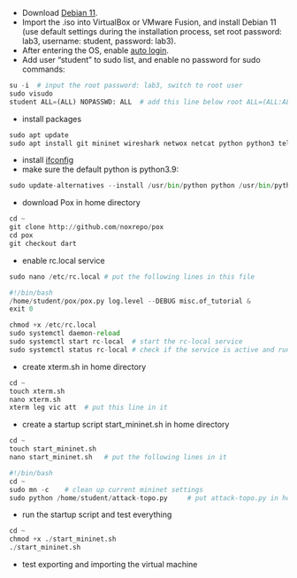 - Download [Debian 11](https://cdimage.debian.org/debian-cd/current/amd64/iso-cd/debian-11.6.0-amd64-netinst.iso).
- Import the .iso into VirtualBox or VMware Fusion, and install Debian 11 (use default settings during the installation process, set root password: lab3, username: student, password: lab3).
- After entering the OS, enable [auto login](https://help.ubuntu.com/stable/ubuntu-help/user-autologin.html.en).
- Add user “student” to sudo list, and enable no password for sudo commands:
```python
su -i  # input the root password: lab3, switch to root user
sudo visudo
student ALL=(ALL) NOPASSWD: ALL  # add this line below root ALL=(ALL:ALL) ALL
```
- install packages
```python
sudo apt update
sudo apt install git mininet wireshark netwox netcat python python3 telnetd telnet libreoffice xterm -y
```
- install [ifconfig](https://www.how2shout.com/linux/install-ifconfigon-debian-11-or-10-if-command-not-found/)
- make sure the default python is python3.9:
```python
sudo update-alternatives --install /usr/bin/python python /usr/bin/python3.9 1
```
- download Pox in home directory
```python
cd ~
git clone http://github.com/noxrepo/pox
cd pox
git checkout dart
```

- enable rc.local service 
```python
sudo nano /etc/rc.local # put the following lines in this file
```

```python
#!/bin/bash
/home/student/pox/pox.py log.level --DEBUG misc.of_tutorial &
exit 0
```


```python
chmod +x /etc/rc.local
sudo systemctl daemon-reload
sudo systemctl start rc-local  # start the rc-local service
sudo systemctl status rc-local # check if the service is active and running
```
- create xterm.sh in home directory
```python
cd ~
touch xterm.sh
nano xterm.sh
xterm leg vic att  # put this line in it
```
- create a startup script start_mininet.sh in home directory
```python
cd ~
touch start_mininet.sh
nano start_mininet.sh   # put the following lines in it
```
```python
#!/bin/bash
cd ~
sudo mn -c    # clean up current mininet settings
sudo python /home/student/attack-topo.py     # put attack-topo.py in home directory
```
- run the startup script and test everything
```python
cd ~
chmod +x ./start_mininet.sh
./start_mininet.sh
```
- test exporting and importing the virtual machine
